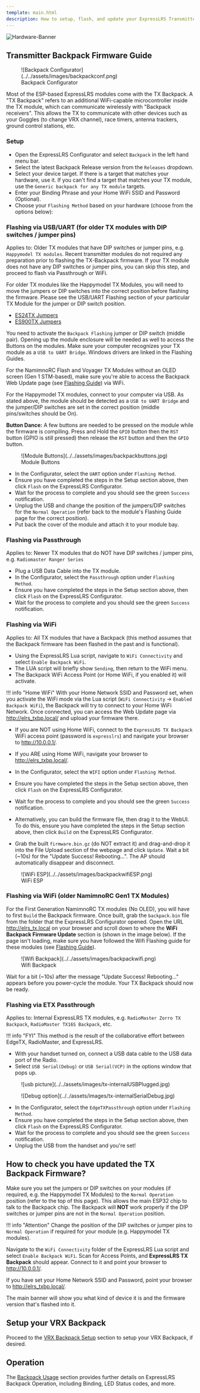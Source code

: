```yaml
---
template: main.html
description: How to setup, flash, and update your ExpressLRS Transmitter Backpack.
---
```


![Hardware-Banner](https://raw.githubusercontent.com/ExpressLRS/ExpressLRS-Hardware/master/img/hardware.png)

## Transmitter Backpack Firmware Guide

<figure markdown>
![Backpack Configurator](../../assets/images/backpackconf.png)
<figcaption>Backpack Configurator</figcaption>
</figure>

Most of the ESP-based ExpressLRS modules come with the TX Backpack. A "TX Backpack" refers to an additional WiFi-capable microcontroller inside the TX module, which can communicate wirelessly with "Backpack receivers". This allows the TX to communicate with other devices such as your Goggles (to change VRX channel), race timers, antenna trackers, ground control stations, etc.

### Setup

- Open the ExpressLRS Configurator and select `Backpack` in the left hand menu bar.
- Select the latest Backpack Release version from the `Releases` dropdown.
- Select your device target. If there is a target that matches your hardware, use it. If you can't find a target that matches your TX module, use the `Generic backpack for any TX module` targets.
- Enter your Binding Phrase and your Home WiFi SSID and Password (Optional).
- Choose your `Flashing Method` based on your hardware (choose from the options below):

### Flashing via USB/UART (for older TX modules with DIP switches / jumper pins)

Applies to: Older TX modules that have DIP switches or jumper pins, e.g. `Happymodel TX modules`. Recent transmitter modules do not required any preparation prior to flashing the TX-Backpack firmware. If your TX module does not have any DIP switches or jumper pins, you can skip this step, and proceed to flash via Passthrough or WiFi.

For older TX modules like the Happymodel TX Modules, you will need to move the jumpers or DIP switches into the correct position before flashing the firmware. Please see the USB/UART Flashing section of your particular TX Module for the jumper or DIP switch position.

- [ES24TX Jumpers](../../quick-start/transmitters/es24tx.md/#via-uart)
- [ES900TX Jumpers](../../quick-start/transmitters/es900tx.md/#via-uart)

You need to activate the `Backpack Flashing` jumper or DIP switch (middle pair). Opening up the module enclosure will be needed as well to access the Buttons on the modules. Make sure your computer recognizes your TX module as a `USB to UART Bridge`. Windows drivers are linked in the Flashing Guides.

For the NamimnoRC Flash and Voyager TX Modules without an OLED screen (Gen 1 STM-based), make sure you're able to access the Backpack Web Update page (see [Flashing Guide](../../quick-start/transmitters/flash2400.md)) via WiFi.

For the Happymodel TX modules, connect to your computer via USB. As stated above, the module should be detected as a `USB to UART Bridge` and the jumper/DIP switches are set in the correct position (middle pins/switches should be On).

**Button Dance:** A few buttons are needed to be pressed on the module while the firmware is compiling. Press and Hold the `GPI0` button then the `RST` button (GPIO is still pressed) then release the `RST` button and then the `GPIO` button.

<figure markdown>
![Module Buttons](../../assets/images/backpackbuttons.jpg)
<figcaption>Module Buttons</figcaption>
</figure>

- In the Configurator, select the `UART` option under `Flashing Method`.
- Ensure you have completed the steps in the Setup section above, then click `Flash` on the ExpressLRS Configurator.
- Wait for the process to complete and you should see the green `Success` notification.
- Unplug the USB and change the position of the jumpers/DIP switches for the `Normal Operation` (refer back to the module's Flashing Guide page for the correct position).
- Put back the cover of the module and attach it to your module bay.

### Flashing via Passthrough

Applies to: Newer TX modules that do NOT have DIP switches / jumper pins, e.g. `Radiomaster Ranger Series`

- Plug a USB Data Cable into the TX module.
- In the Configurator, select the `Passthrough` option under `Flashing Method`.
- Ensure you have completed the steps in the Setup section above, then click `Flash` on the ExpressLRS Configurator.
- Wait for the process to complete and you should see the green `Success` notification.

### Flashing via WiFi

Applies to: All TX modules that have a Backpack (this method assumes that the Backpack firmware has been flashed in the past and is functional).

- Using the ExpressLRS Lua script, navigate to `WiFi Connectivity` and select `Enable Backpack WiFi`.
- The LUA script will briefly show `Sending`, then return to the WiFi menu.
- The Backpack WiFi Access Point (or Home WiFi, if you enabled it) will activate.

!!! info "Home WiFi"
    With your Home Network SSID and Password set, when you activate the WiFi mode via the Lua script (`WiFi Connectivity` -> `Enabled Backpack WiFi`), the Backpack will try to connect to your Home WiFi Network. Once connected, you can access the Web Update page via http://elrs_txbp.local/ and upload your firmware there.

- If you are NOT using Home WiFi, connect to the `ExpressLRS TX Backpack` WiFi access point (password is `expresslrs`) and navigate your browser to http://10.0.0.1/.
- If you ARE using Home WiFi, navigate your browser to http://elrs_txbp.local/.
- In the Configurator, select the `WIFI` option under `Flashing Method`.
- Ensure you have completed the steps in the Setup section above, then click `Flash` on the ExpressLRS Configurator.
- Wait for the process to complete and you should see the green `Success` notification.

- Alternatively, you can build the firmware file, then drag it to the WebUI. To do this, ensure you have completed the steps in the Setup section above, then click `Build` on the ExpressLRS Configurator.
- Grab the built `firmware.bin.gz` (do NOT extract it) and drag-and-drop it into the File Upload section of the webpage and click `Update`. Wait a bit (~10s) for the "Update Success! Rebooting...". The AP should automatically disappear and disconnect.

<figure markdown>
![WiFi ESP](../../assets/images/backpackwifiESP.png)
<figcaption>WiFi ESP</figcaption>
</figure>

### Flashing via WiFi (older NamimnoRC Gen1 TX Modules)

For the First Generation NamimnoRC TX modules (No OLED), you will have to first `Build` the Backpack firmware. Once built, grab the `backpack.bin` file from the folder that the ExpressLRS Configurator opened. Open the URL http://elrs_tx.local on your browser and scroll down to where the **WiFi Backpack Firmware Update** section is (shown in the image below). If the page isn't loading, make sure you have followed the Wifi Flashing guide for these modules (see [Flashing Guide](../../quick-start/transmitters/flash2400.md/#via-wifi)).

<figure markdown>
![Wifi Backpack](../../assets/images/backpackwifi.png)
<figcaption>Wifi Backpack</figcaption>
</figure>

Wait for a bit (~10s) after the message "Update Success! Rebooting..." appears before you power-cycle the module. Your TX Backpack should now be ready.

### Flashing via ETX Passthrough

Applies to: Internal ExpressLRS TX modules, e.g. `RadioMaster Zorro TX Backpack`, `RadioMaster TX16S Backpack`, etc.

!!! info "FYI"
    This method is the result of the collaborative effort between EdgeTX, RadioMaster, and ExpressLRS.

- With your handset turned on, connect a USB data cable to the USB data port of the Radio.
- Select `USB Serial(Debug)` or `USB Serial(VCP)` in the options window that pops up.

<figure markdown>
![usb picture](../../assets/images/tx-internalUSBPlugged.jpg)
</figure>

<figure markdown>
![Debug option](../../assets/images/tx-internalSerialDebug.jpg)
</figure>

- In the Configurator, select the `EdgeTXPassthrough` option under `Flashing Method`.
- Ensure you have completed the steps in the Setup section above, then click `Flash` on the ExpressLRS Configurator.
- Wait for the process to complete and you should see the green `Success` notification.
- Unplug the USB from the handset and you're set!

## How to check you have updated the TX Backpack Firmware?

Make sure you set the jumpers or DIP switches on your modules (if required, e.g. the Happymodel TX Modules) to the `Normal Operation` position (refer to the top of this page). This allows the main ESP32 chip to talk to the Backpack chip. The Backpack will **NOT** work properly if the DIP switches or jumper pins are not in the `Normal Operation` position.

!!! info "Attention"
    Change the position of the DIP switches or jumper pins to `Normal Operation` if required for your module (e.g. Happymodel TX modules).

Navigate to the `WiFi Connectivity` folder of the ExpressLRS Lua script and select `Enable Backpack WiFi`. Scan for Access Points, and **ExpressLRS TX Backpack** should appear. Connect to it and point your browser to http://10.0.0.1/.

If you have set your Home Network SSID and Password, point your browser to http://elrs_txbp.local/.

The main banner will show you what kind of device it is and the firmware version that's flashed into it.

## Setup your VRX Backpack

Proceed to the [VRX Backpack Setup](backpack-vrx-setup.md) section to setup your VRX Backpack, if desired.

## Operation

The [Backpack Usage](esp-backpack.md#backpack-usage) section provides further details on ExpressLRS Backpack Operation, including Binding, LED Status codes, and more.
